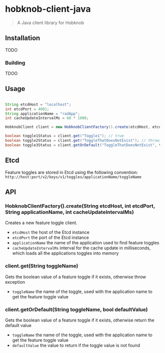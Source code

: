 # hobknob-client-java

> A Java client library for Hobknob

## Installation

TODO

### Building

TDOO

## Usage

```java

String etcdHost = "localhost";
int etcdPort = 4001;
String applicationName = "radApp";
int cacheUpdateIntervalMs = 60 * 1000;

HobknobClient client = new HobknobClientFactory().create(etcdHost, etcdPort, applicationName, cacheUpdateIntervalMs);

boolean toggle1Status = client.get("Toggle1"); // true
boolean toggle2Status = client.get("ToggleThatDoesNotExist"); // throws exception
boolean toggle3Status = client.getOrDefault("ToggleThatDoesNotExist", true); // true

```

## Etcd

Feature toggles are stored in Etcd using the following convention:
`http://host:port/v2/keys/v1/toggles/applicationName/toggleName`

## API

### HobknobClientFactory().create(String etcdHost, int etcdPort, String applicationName, int cacheUpdateIntervalMs)

Creates a new feature toggle client.

- `etcdHost` the host of the Etcd instance
- `etcdPort` the port of the Etcd instance
- `applicationName` the name of the application used to find feature toggles
- `cacheUpdateIntervalMs` interval for the cache update in milliseconds, which loads all the applications toggles into memory

### client.get(String toggleName)

Gets the boolean value of a feature toggle if it exists, otherwise throw exception

- `toggleName` the name of the toggle, used with the application name to get the feature toggle value


### client.getOrDefault(String toggleName, bool defaultValue)

Gets the boolean value of a feature toggle if it exists, otherwise return the default value

- `toggleName` the name of the toggle, used with the application name to get the feature toggle value
- `defaultValue` the value to return if the toggle value is not found

